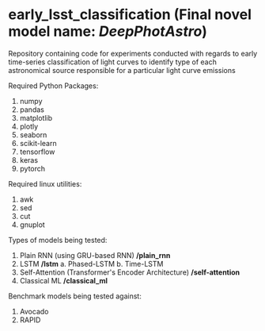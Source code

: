 # early_lsst_classification (Final novel model name: *DeepPhotAstro*)
Repository containing code for experiments conducted with regards to early time-series classification of light curves to identify type of each astronomical source responsible for a particular light curve emissions

Required Python Packages:
1. numpy
2. pandas
3. matplotlib
4. plotly
5. seaborn
6. scikit-learn
7. tensorflow
8. keras
9. pytorch

Required linux utilities:
1. awk
2. sed
3. cut
4. gnuplot

Types of models being tested:

1. Plain RNN (using GRU-based RNN) **/plain_rnn**
2. LSTM **/lstm**
   a. Phased-LSTM
   b. Time-LSTM
3. Self-Attention (Transformer's Encoder Architecture) **/self-attention**
4. Classical ML **/classical_ml**

Benchmark models being tested against:
1. Avocado
2. RAPID

